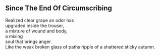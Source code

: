 Since The End Of Circumscribing
-------------------------------
Realized clear grape an odor has  
upgraded inside the trouser,  
a mixture of wound and body,  
a mixing  
soul that brings anger.  
Like the weak broken glass of paths ripple of a shattered sticky autumn.  
